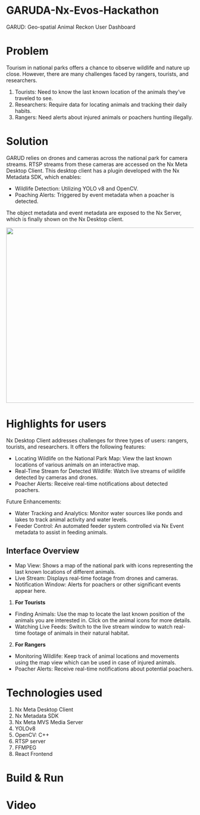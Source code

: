 # GARUDA-Nx-Evos-Hackathon
GARUD: Geo-spatial Animal Reckon User Dashboard

# Problem
Tourism in national parks offers a chance to observe wildlife and nature up close. However, there are many challenges faced by rangers, tourists, and researchers.

1. Tourists: Need to know the last known location of the animals they’ve traveled to see.
2. Researchers: Require data for locating animals and tracking their daily habits.
3. Rangers: Need alerts about injured animals or poachers hunting illegally.

# Solution
GARUD relies on drones and cameras across the national park for camera streams. RTSP streams from these cameras are accessed on the Nx Meta Desktop Client.  This desktop client has a plugin developed with the Nx Metadata SDK, which enables:

- Wildlife Detection: Utilizing YOLO v8 and OpenCV.
- Poaching Alerts: Triggered by event metadata when a poacher is detected.

The object metadata and event metadata are exposed to the Nx Server, which is finally shown on the Nx Desktop client.

<img src="https://github.com/jasmeet0915/GARUDA/assets/12881364/f887b4f3-3a8a-4fc4-9e6e-32d4fe670fae" width=550px height=470px/>


# Highlights for users
Nx Desktop Client addresses challenges for three types of users: rangers, tourists, and researchers. It offers the following features:

- Locating Wildlife on the National Park Map: View the last known locations of various animals on an interactive map.
- Real-Time Stream for Detected Wildlife: Watch live streams of wildlife detected by cameras and drones.
- Poacher Alerts: Receive real-time notifications about detected poachers.

Future Enhancements:
- Water Tracking and Analytics: Monitor water sources like ponds and lakes to track animal activity and water levels.
- Feeder Control: An automated feeder system controlled via Nx Event metadata to assist in feeding animals.

## Interface Overview
- Map View: Shows a map of the national park with icons representing the last known locations of different animals.
- Live Stream: Displays real-time footage from drones and cameras.
- Notification Window: Alerts for poachers or other significant events appear here.

1. <b>For Tourists</b>
- Finding Animals: Use the map to locate the last known position of the animals you are interested in. Click on the animal icons for more details.
- Watching Live Feeds: Switch to the live stream window to watch real-time footage of animals in their natural habitat.
2. <b>For Rangers</b>
- Monitoring Wildlife: Keep track of animal locations and movements using the map view which can be used in case of injured animals.
- Poacher Alerts: Receive real-time notifications about potential poachers.

<Picture here>

# Technologies used
1. Nx Meta Desktop Client
2. Nx Metadata SDK
3. Nx Meta MVS Media Server
4. YOLOv8
5. OpenCV: C++
6. RTSP server
7. FFMPEG
8. React Frontend

# Build & Run

# Video

